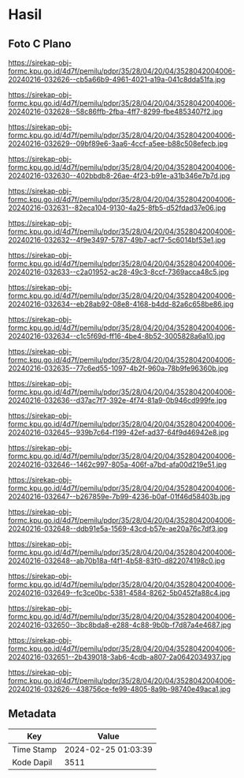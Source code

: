 # Hasil

## Foto C Plano

https://sirekap-obj-formc.kpu.go.id/4d7f/pemilu/pdpr/35/28/04/20/04/3528042004006-20240216-032626--cb5a66b9-4961-4021-a19a-041c8dda51fa.jpg

https://sirekap-obj-formc.kpu.go.id/4d7f/pemilu/pdpr/35/28/04/20/04/3528042004006-20240216-032628--58c86ffb-2fba-4ff7-8299-fbe4853407f2.jpg

https://sirekap-obj-formc.kpu.go.id/4d7f/pemilu/pdpr/35/28/04/20/04/3528042004006-20240216-032629--09bf89e6-3aa6-4ccf-a5ee-b88c508efecb.jpg

https://sirekap-obj-formc.kpu.go.id/4d7f/pemilu/pdpr/35/28/04/20/04/3528042004006-20240216-032630--402bbdb8-26ae-4f23-b91e-a31b346e7b7d.jpg

https://sirekap-obj-formc.kpu.go.id/4d7f/pemilu/pdpr/35/28/04/20/04/3528042004006-20240216-032631--82eca104-9130-4a25-8fb5-d52fdad37e06.jpg

https://sirekap-obj-formc.kpu.go.id/4d7f/pemilu/pdpr/35/28/04/20/04/3528042004006-20240216-032632--4f9e3497-5787-49b7-acf7-5c6014bf53e1.jpg

https://sirekap-obj-formc.kpu.go.id/4d7f/pemilu/pdpr/35/28/04/20/04/3528042004006-20240216-032633--c2a01952-ac28-49c3-8ccf-7369acca48c5.jpg

https://sirekap-obj-formc.kpu.go.id/4d7f/pemilu/pdpr/35/28/04/20/04/3528042004006-20240216-032634--eb28ab92-08e8-4168-b4dd-82a6c658be86.jpg

https://sirekap-obj-formc.kpu.go.id/4d7f/pemilu/pdpr/35/28/04/20/04/3528042004006-20240216-032634--c1c5f69d-ff16-4be4-8b52-3005828a6a10.jpg

https://sirekap-obj-formc.kpu.go.id/4d7f/pemilu/pdpr/35/28/04/20/04/3528042004006-20240216-032635--77c6ed55-1097-4b2f-960a-78b9fe96360b.jpg

https://sirekap-obj-formc.kpu.go.id/4d7f/pemilu/pdpr/35/28/04/20/04/3528042004006-20240216-032636--d37ac7f7-392e-4f74-81a9-0b946cd999fe.jpg

https://sirekap-obj-formc.kpu.go.id/4d7f/pemilu/pdpr/35/28/04/20/04/3528042004006-20240216-032645--939b7c64-f199-42ef-ad37-64f9d46942e8.jpg

https://sirekap-obj-formc.kpu.go.id/4d7f/pemilu/pdpr/35/28/04/20/04/3528042004006-20240216-032646--1462c997-805a-406f-a7bd-afa00d219e51.jpg

https://sirekap-obj-formc.kpu.go.id/4d7f/pemilu/pdpr/35/28/04/20/04/3528042004006-20240216-032647--b267859e-7b99-4236-b0af-01f46d58403b.jpg

https://sirekap-obj-formc.kpu.go.id/4d7f/pemilu/pdpr/35/28/04/20/04/3528042004006-20240216-032648--ddb91e5a-1569-43cd-b57e-ae20a76c7df3.jpg

https://sirekap-obj-formc.kpu.go.id/4d7f/pemilu/pdpr/35/28/04/20/04/3528042004006-20240216-032648--ab70b18a-f4f1-4b58-83f0-d822074198c0.jpg

https://sirekap-obj-formc.kpu.go.id/4d7f/pemilu/pdpr/35/28/04/20/04/3528042004006-20240216-032649--fc3ce0bc-5381-4584-8262-5b0452fa88c4.jpg

https://sirekap-obj-formc.kpu.go.id/4d7f/pemilu/pdpr/35/28/04/20/04/3528042004006-20240216-032650--3bc8bda8-e288-4c88-9b0b-f7d87a4e4687.jpg

https://sirekap-obj-formc.kpu.go.id/4d7f/pemilu/pdpr/35/28/04/20/04/3528042004006-20240216-032651--2b439018-3ab6-4cdb-a807-2a0642034937.jpg

https://sirekap-obj-formc.kpu.go.id/4d7f/pemilu/pdpr/35/28/04/20/04/3528042004006-20240216-032626--438756ce-fe99-4805-8a9b-98740e49aca1.jpg


## Metadata

| Key        | Value               |
| ---------- | ------------------- |
| Time Stamp | 2024-02-25 01:03:39 |
| Kode Dapil | 3511                |



